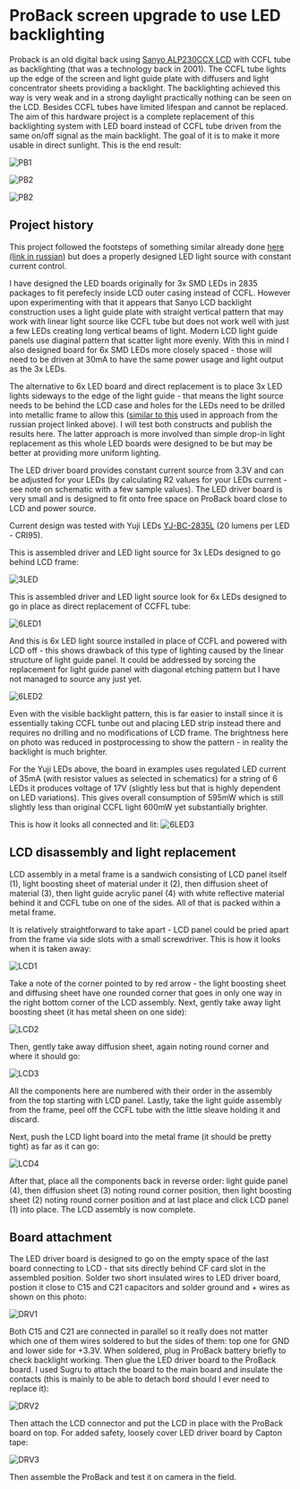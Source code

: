 # ProBack screen upgrade to use LED backlighting

Proback is an old digital back using [Sanyo ALP230CCX LCD](Ref/ALP230CCX.pdf) with CCFL tube as backlighting (that was a technology back in 2001). The CCFL tube lights up the edge of the screen and light guide plate with diffusers and light concentrator sheets providing a backlight. The backlighting achieved this way is very weak and in a strong daylight practically nothing can be seen on the LCD. Besides CCFL tubes have limited lifespan and cannot be replaced. The aim of this hardware project is a complete replacement of this backlighting system with LED board instead of CCFL tube driven from the same on/off signal as the main backlight. The goal of it is to make it more usable in direct sunlight. This is the end result:

![PB1](Ref/PB-230713-003.jpg)

![PB2](Ref/PB-230713-004.jpg)

![PB2](Ref/PB-230713-002.jpg)


## Project history

This project followed the footsteps of something similar already done [here (link in russian)](https://web.archive.org/web/20171017015512/http://wowcamera.info/viewtopic.php?f=18&t=815&sid=7ef8761ab0095eecd0e935a0096e5fdd&start=740) but does a properly designed LED light source with constant current control.

I have designed the LED boards originally for 3x SMD LEDs in 2835 packages to fit perefecly inside LCD outer casing instead of CCFL. However upon experimenting with that it appears that Sanyo LCD backlight construction uses a light guide plate with straight vertical pattern that may work with linear light source like CCFL tube but does not work well with just a few LEDs creating long vertical beams of light. Modern LCD light guide panels use diaginal pattern that scatter light more evenly. With this in mind I also designed board for 6x SMD LEDs more closely spaced - those will need to be driven at 30mA to have the same power usage and light output as the 3x LEDs.

The alternative to 6x LED board and direct replacement is to place 3x LED lights sideways to the edge of the light guide - that means the light source needs to be behind the LCD case and holes for the LEDs need to be drilled into metallic frame to allow this ([similar to this](https://web.archive.org/web/20171021101310if_/http://wowcamera.info/download/file.php?id=11161&sid=97ba8f0b739cfa263edd7aab8cd7707e) used in approach from the russian project linked above). I will test both constructs and publish the results here. The latter approach is more involved than simple drop-in light replacement as this whole LED boards were designed to be but may be better at providing more uniform lighting.

The LED driver board provides constant current source from 3.3V and can be adjusted for your LEDs (by calculating R2 values for your LEDs current - see note on schematic with a few sample values). The LED driver board is very small and is designed to fit onto free space on ProBack board close to LCD and power source.

Current design was tested with Yuji LEDs [YJ-BC-2835L](https://www.yujiintl.com/bc-2835l-0-2w/) (20 lumens per LED - CRI95).

This is assembled driver and LED light source for 3x LEDs designed to go behind LCD frame:

![3LED](Ref/LED-230708-003.jpg)

This is assembled driver and LED light source look for 6x LEDs designed to go in place as direct replacement of CCFFL tube:

![6LED1](Ref/LED-230708-001.jpg)

And this is 6x LED light source installed in place of CCFL and powered with LCD off - this shows drawback of this type of lighting caused by the linear structure of light guide panel. It could be addressed by sorcing the replacement for light guide panel with diagonal etching pattern but I have not managed to source any just yet.

![6LED2](Ref/LED-230708-002.jpg)

Even with the visible backlight pattern, this is far easier to install since it is essentially taking CCFL tunbe out and placing LED strip instead there and requires no drilling and no modifications of LCD frame. The brightness here on photo was reduced in postprocessing to show the pattern - in reality the backlight is much brighter.

For the Yuji LEDs above, the board in examples uses regulated LED current of 35mA (with resistor values as selected in schematics) for a string of 6 LEDs it produces voltage of 17V (slightly less but that is highly dependent on LED variations). This gives overall consumption of 595mW which is still slightly less than original CCFL light 600mW yet substantially brighter.

This is how it looks all connected and lit:
![6LED3](Ref/LED-230712-001.jpg)

## LCD disassembly and light replacement

LCD assembly in a metal frame is a sandwich consisting of LCD panel itself (1), light boosting sheet of material under it (2), then diffusion sheet of material (3), then light guide acrylic panel (4) with white reflective material behind it and CCFL tube on one of the sides. All of that is packed within a metal frame.

It is relatively straightforward to take apart - LCD panel could be pried apart from the frame via side slots with a small screwdriver. This is how it looks when it is taken away:

![LCD1](Ref/LED-230712-005.jpg)

Take a note of the corner pointed to by red arrow - the light boosting sheet and diffusing sheet have one rounded corner that goes in only one way in the right bottom corner of the LCD assembly. Next, gently take away light boosting sheet (it has metal sheen on one side):

![LCD2](Ref/LED-230712-004.jpg)

Then, gently take away diffusion sheet, again noting round corner and where it should go:

![LCD3](Ref/LED-230712-003.jpg)

All the components here are numbered with their order in the assembly from the top starting with LCD panel. Lastly, take the light guide assembly from the frame, peel off the CCFL tube with the little sleave holding it and discard.

Next, push the LCD light board into the metal frame (it should be pretty tight) as far as it can go:

![LCD4](Ref/LED-230712-002.jpg)

After that, place all the components back in reverse order: light guide panel (4), then diffusion sheet (3) noting round corner position, then light boosting sheet (2) noting round corner position and at last place and click LCD panel (1) into place. The LCD assembly is now complete.

## Board attachment

The LED driver board is designed to go on the empty space of the last board connecting to LCD - that sits directly behind CF card slot in the assembled position. Solder two short insulated wires to LED driver board, postion it close to C15 and C21 capacitors and solder ground and + wires as shown on this photo:

![DRV1](Ref/LED-230712-006.jpg)

Both C15 and C21 are connected in parallel so it really does not matter which one of them wires soldered to but the sides of them: top one for GND and lower side for +3.3V. When soldered, plug in ProBack battery briefly to check backlight working. Then glue the LED driver board to the ProBack board. I used Sugru to attach the board to the main board and insulate the contacts (this is mainly to be able to detach bord should I ever need to replace it):

![DRV2](Ref/LED-230713-001.jpg)

Then attach the LCD connector and put the LCD in place with the ProBack board on top. For added safety, loosely cover LED driver board by Capton tape:

![DRV3](Ref/LED-230713-002.jpg)

Then assemble the ProBack and test it on camera in the field.


